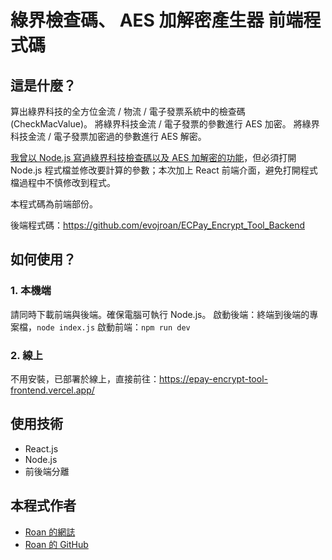 # 綠界檢查碼、 AES 加解密產生器 前端程式碼

## 這是什麼？

算出綠界科技的全方位金流 / 物流 / 電子發票系統中的檢查碼 (CheckMacValue)。
將綠界科技金流 / 電子發票的參數進行 AES 加密。
將綠界科技金流 / 電子發票加密過的參數進行 AES 解密。

[我曾以 Node.js 寫過綠界科技檢查碼以及 AES 加解密的功能](https://medium.com/@roan6903/hash-and-aes-encrypt-4229c1ba71a5)，但必須打開 Node.js 程式檔並修改要計算的參數；本次加上 React 前端介面，避免打開程式檔過程中不慎修改到程式。

本程式碼為前端部份。

後端程式碼：https://github.com/evojroan/ECPay_Encrypt_Tool_Backend

## 如何使用？

### 1. 本機端

請同時下載前端與後端。確保電腦可執行 Node.js。
啟動後端：終端到後端的專案檔，`node index.js`
啟動前端：`npm run dev`

### 2. 線上

不用安裝，已部署於線上，直接前往：https://epay-encrypt-tool-frontend.vercel.app/

## 使用技術

- React.js
- Node.js
- 前後端分離

## 本程式作者

- [Roan 的網誌](https://medium.com/@roan6903)
- [Roan 的 GitHub](https://github.com/evojroan)
